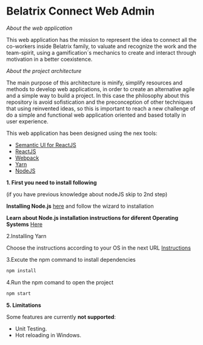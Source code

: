 Belatrix Connect Web Admin
================================

*About the web application*

This web application has the mission to represent the idea to connect all the co-workers inside Belatrix family, to valuate and recognize the work and the team-spirit, using a gamification´s mechanics to create  and interact through motivation  in a better coexistence.

*About the project architecture*

The main purpose of this architecture is minify, simplify resources and methods to develop web applications, in order to create an alternative agile and a simple way to build a project. In this case the philosophy about this repository is avoid sofistication and the preconception of other techniques that using reinvented ideas, so this is important to reach a new challenge of do a simple and functional web application oriented and based totally in user experience.

This web application has been designed using the nex tools:

- [Semantic UI for ReactJS](http://react.semantic-ui.com/introduction)
- [ReactJS](https://facebook.github.io/react/)
- [Webpack](https://webpack.github.io/)
- [Yarn](https://yarnpkg.com/lang/en/)
- [NodeJS](https://nodejs.org/)

**1. First you need to install following**

(if you have previous knowledge about nodeJS skip to 2nd step)

**Installing Node.js**
[here](https://nodejs.org/en/download/) and follow the wizard to installation
 
**Learn about Node.js installation instructions for diferent Operating Systems** 
 [Here](https://nodejs.org/en/download/package-manager/)

2.Installing Yarn

Choose the instructions according to your OS in the next URL
[Instructions](https://yarnpkg.com/en/docs/install)

3.Excute the npm command to install dependencies

```bash
npm install
```
4.Run the npm comand to open the project 

```bash
npm start
```

**5. Limitations**

Some features are currently **not supported**:

* Unit Testing.
* Hot reloading in Windows.



